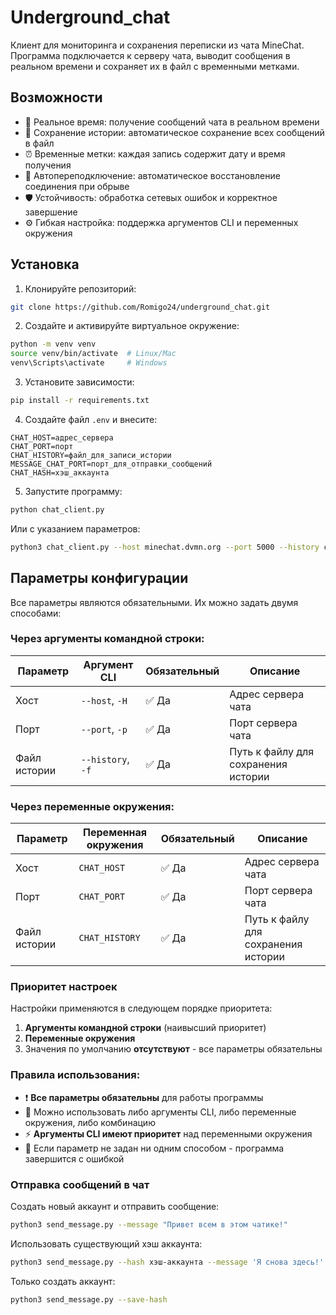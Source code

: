 # Underground_chat

Клиент для мониторинга и сохранения переписки из чата MineChat. Программа подключается к серверу чата, выводит сообщения в реальном времени и сохраняет их в файл с временными метками.

## Возможности

- 📝 Реальное время: получение сообщений чата в реальном времени
- 💾 Сохранение истории: автоматическое сохранение всех сообщений в файл
- ⏰ Временные метки: каждая запись содержит дату и время получения
- 🔄 Автопереподключение: автоматическое восстановление соединения при обрыве
- 🛡️ Устойчивость: обработка сетевых ошибок и корректное завершение
- ⚙️ Гибкая настройка: поддержка аргументов CLI и переменных окружения

## Установка

1. Клонируйте репозиторий:
```bash
git clone https://github.com/Romigo24/underground_chat.git
```
2. Создайте и активируйте виртуальное окружение:
```bash
python -m venv venv
source venv/bin/activate  # Linux/Mac
venv\Scripts\activate     # Windows
```
3. Установите зависимости:

```bash
pip install -r requirements.txt
```
4. Создайте файл `.env` и внесите:
```
CHAT_HOST=адрес_сервера
CHAT_PORT=порт
CHAT_HISTORY=файл_для_записи_истории
MESSAGE_CHAT_PORT=порт_для_отправки_сообщений
CHAT_HASH=хэш_аккаунта

```
5. Запустите программу:
```bash
python chat_client.py
```

Или с указанием параметров:
```bash
python3 chat_client.py --host minechat.dvmn.org --port 5000 --history chat.log
```

## Параметры конфигурации

Все параметры являются обязательными. Их можно задать двумя способами:

### Через аргументы командной строки:

| Параметр | Аргумент CLI | Обязательный | Описание |
|----------|--------------|--------------|----------|
| Хост | `--host`, `-H` | ✅ Да | Адрес сервера чата |
| Порт | `--port`, `-p` | ✅ Да | Порт сервера чата |
| Файл истории | `--history`, `-f` | ✅ Да | Путь к файлу для сохранения истории |

### Через переменные окружения:

| Параметр | Переменная окружения | Обязательный | Описание |
|----------|---------------------|--------------|----------|
| Хост | `CHAT_HOST` | ✅ Да | Адрес сервера чата |
| Порт | `CHAT_PORT` | ✅ Да | Порт сервера чата |
| Файл истории | `CHAT_HISTORY` | ✅ Да | Путь к файлу для сохранения истории |

### Приоритет настроек

Настройки применяются в следующем порядке приоритета:
1. **Аргументы командной строки** (наивысший приоритет)
2. **Переменные окружения**
3. Значения по умолчанию **отсутствуют** - все параметры обязательны

### Правила использования:

- ❗ **Все параметры обязательны** для работы программы
- 📝 Можно использовать либо аргументы CLI, либо переменные окружения, либо комбинацию
- ⚡ **Аргументы CLI имеют приоритет** над переменными окружения
- 🔄 Если параметр не задан ни одним способом - программа завершится с ошибкой


### Отправка сообщений в чат
Создать новый аккаунт и отправить сообщение:
```bash
python3 send_message.py --message "Привет всем в этом чатике!"
```
Использовать существующий хэш аккаунта:
```bash
python3 send_message.py --hash хэш-аккаунта --message 'Я снова здесь!'
```
Только создать аккаунт:
```bash
python3 send_message.py --save-hash
```
